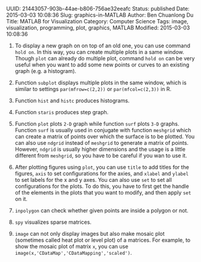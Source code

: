 UUID: 21443057-903b-44ae-b806-756ae32eeafc
Status: published
Date: 2015-03-03 10:08:36
Slug: graphics-in-MATLAB
Author: Ben Chuanlong Du
Title: MATLAB for Visualization
Category: Computer Science
Tags: image, visualization, programming, plot, graphics, MATLAB
Modified: 2015-03-03 10:08:36


1. To display a new graph on on top of an old one, 
you can use command `hold on`. 
In this way, 
you can create multiple plots in a same window. 
Though `plot` can already do multiple plot, command `hold on` 
can be very useful when you want to add some new points 
or curves to an existing graph (e.g. a histogram).

2. Function `subplot` displays multiple plots in the same window,
which is similar to settings `par(mfrow=c(2,2))` or `par(mfcol=c(2,3))` in R.

3. Function `hist` and `histc` produces histograms.

4. Function `staris` produces step graph.

5. Function `plot` plots `2-D` graph 
while function `surf` plots `3-D` graphs. 
Function `surf` is usually used in conjugate with function `meshgrid` 
which can create a matrix of points over which the surface is to be plotted. 
You can also use `ndgrid` instead of `meshgrid` to generate a matrix of points.
However, 
`ndgrid` is usually higher dimensions and the usage is a little different from `meshgrid`, 
so you have to be careful if you wan to use it.

6. After plotting figures using `plot`, 
you can use `title` to add titles for the figures, 
`axis` to set configurations for the axies,
and `xlabel` and `ylabel` to set labels for the x and y axes. 
You can also use `set` to set all configurations for the plots. 
To do this, 
you have to first get the handle of the elements in the plots that you want to modify, 
and then apply `set` on it.

7. `inpolygon` can check whether given points are inside a polygon or not.

8. `spy` visualizes sparse matrices.

9. `image` can not only display images but also make mosaic plot
(sometimes called heat plot or level plot) of a matrices. 
For example, to show the mosaic plot of matrix `x`, 
you can use `image(x,'CDataMap','CDataMapping','scaled')`.


